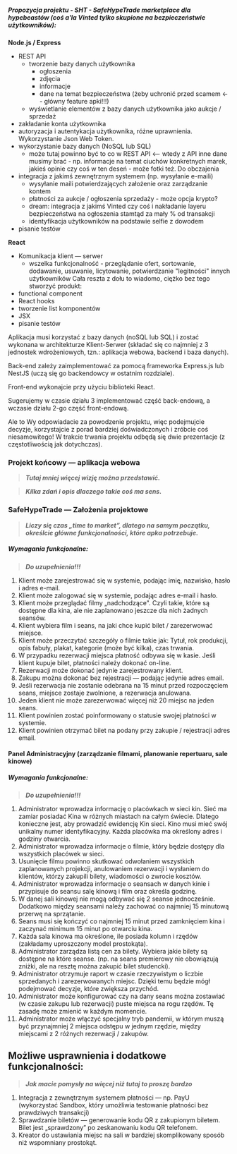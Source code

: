 ##### Propozycja projektu - SHT - SafeHypeTrade marketplace dla hypebeastów (coś a'la Vinted tylko skupione na bezpieczeństwie użytkowników):

**Node.js / Express**

- REST API
  - tworzenie bazy danych użytkownika
    - ogłoszenia
    - zdjęcia
    - informacje
    - dane na temat bezpieczeństwa (żeby uchronić przed scamem <-- główny feature apki!!!)
  - wyświetlanie elementów z bazy danych użytkownika jako aukcje / sprzedaż
- zakładanie konta użytkownika
- autoryzacja i autentykacja użytkownika, różne uprawnienia. Wykorzystanie Json Web Token.
- wykorzystanie bazy danych (NoSQL lub SQL)
  - może tutaj powinno być to co w REST API <-- wtedy z API inne dane musimy brać - np. informacje na temat ciuchów konkretnych marek, jakieś opinie czy coś w ten deseń - może fotki też. Do obczajenia
- integracja z jakimś zewnętrznym systemem (np. wysyłanie e-maili)
  - wysyłanie maili potwierdzających założenie oraz zarządzanie kontem
  - płatności za aukcje / ogłoszenia sprzedaży - może opcja krypto?
  - dream: integracja z jakimś Vinted czy coś i nakładanie layeru bezpieczeństwa na ogłoszenia stamtąd za mały % od transakcji
  - identyfikacja użytkowników na podstawie selfie z dowodem
- pisanie testów

**React**

- Komunikacja klient — serwer
  - wszelka funkcjonalność - przeglądanie ofert, sortowanie, dodawanie, usuwanie, licytowanie, potwierdzanie "legitności" innych użytkowników
    Cała reszta z dołu to wiadomo, ciężko bez tego stworzyć produkt:
- functional component
- React hooks
- tworzenie list komponentów
- JSX
- pisanie testów

Aplikacja musi korzystać z bazy danych (noSQL lub SQL) i zostać wykonana w architekturze Klient-Serwer (składać się co najmniej z 3 jednostek wdrożeniowych, tzn.: aplikacja webowa, backend i baza danych).

Back-end zależy zaimplementować za pomocą frameworka Express.js lub NestJS (uczą się go backendowcy w ostatnim rozdziale).

Front-end wykonajcie przy użyciu biblioteki React.

Sugerujemy w czasie działu 3 implementować część back-endową, a wczasie działu 2-go część front-endową.

Ale to Wy odpowiadacie za powodzenie projektu, więc podejmujcie decyzje, korzystajcie z porad bardziej doświadczonych
i zróbcie coś niesamowitego! W trakcie trwania projektu odbędą się dwie prezentacje (z częstotliwością jak dotychczas).

### Projekt końcowy — aplikacja webowa

> **_Tutaj mniej więcej wizję można przedstawić._**

> **_Kilka zdań i opis dlaczego takie coś ma sens._**

### SafeHypeTrade — Założenia projektowe

> **_Liczy się czas „time to market”, dlatego na samym początku, określcie główne funkcjonalności, które apka potrzebuje._**

<!-- ### Wymagania

Klient wraz z analitykiem biznesowym spisali podstawowe wymagania co do projektu.
Jednakże nie krępujcie się przed ich doprecyzowaniem / zmianami, czy też ulepszeniami.
To Wy jesteście profesjonalistami w swoim fachu i Klient ufa, że zrobicie wszystko jak najlepiej.
Jeśli uważacie, że jakichś informacji Wam brakuje, najlepiej, jeśli Product Owner spróbuje uzupełnić luki w wymaganiach wraz z klientem.
Wymagania podzielono na dwie sekcje. Aplikację dla widza i panel administracyjny. -->

<!-- ##### Prototyp interfejsu użytkownika

Niestety współpraca z grafikiem projektującym interfejs nie układała się najlepiej i jego praca nie została skończona.
Wasz zespół zobowiązał się do pokrycia wymaganych funkcjonalności, chociaż nie na wszystko znajdziecie projekty interfejsu.
Możecie sami wykonać projekty ekranów i/lub od razu implementować. Warto wzorować się na rozwiązaniach konkurencyjnych.
Projekt grafika znajdziecie tutaj: https://www.figma.com/file/cuKLOWensUxkq5dYB082yd/CodersCamp2020.Project.FullStack-Node-React.Cinema?node-id=4412%3A3065
 -->

##### Wymagania funkcjonalne:

> **_Do uzupełnienia!!!_**

1. Klient może zarejestrować się w systemie, podając imię, nazwisko, hasło i adres e-mail.
1. Klient może zalogować się w systemie, podając adres e-mail i hasło.
1. Klient może przeglądać filmy „nadchodzące". Czyli takie, które są dostępne dla kina, ale nie zaplanowano jeszcze dla nich żadnych seansów.
1. Klient wybiera film i seans, na jaki chce kupić bilet / zarezerwować miejsce.
1. Klient może przeczytać szczegóły o filmie takie jak: Tytuł, rok produkcji, opis fabuły, plakat, kategorie (może być kilka), czas trwania.
1. W przypadku rezerwacji miejsca płatność odbywa się w kasie. Jeśli klient kupuje bilet, płatności należy dokonać on-line.
1. Rezerwacji może dokonać jedynie zarejestrowany klient.
1. Zakupu można dokonać bez rejestracji — podając jedynie adres email.
1. Jeśli rezerwacja nie zostanie odebrana na 15 minut przed rozpoczęciem seans, miejsce zostaje zwolnione, a rezerwacja anulowana.
1. Jeden klient nie może zarezerwować więcej niż 20 miejsc na jeden seans.
1. Klient powinien zostać poinformowany o statusie swojej płatności w systemie.
1. Klient powinien otrzymać bilet na podany przy zakupie / rejestracji adres email.

#### Panel Administracyjny (zarządzanie filmami, planowanie repertuaru, sale kinowe)

##### Wymagania funkcjonalne:

> **_Do uzupełnienia!!!_**

1. Administrator wprowadza informację o placówkach w sieci kin. Sieć ma zamiar posiadać Kina w różnych miastach na całym świecie.
   Dlatego konieczne jest, aby prowadzić ewidencję Kin sieci. Kino musi mieć swój unikalny numer identyfikacyjny. Każda placówka ma określony adres i godziny otwarcia.
1. Administrator wprowadza informacje o filmie, który będzie dostępy dla wszystkich placówek w sieci.
1. Usunięcie filmu powinno skutkować odwołaniem wszystkich zaplanowanych projekcji, anulowaniem rezerwacji i wysłaniem do klientów, którzy zakupili bilety, wiadomości o zwrocie kosztów.
1. Administrator wprowadza informacje o seansach w danych kinie i przypisuje do seansu salę kinową i film oraz określa godzinę.
1. W danej sali kinowej nie mogą odbywać się 2 seanse jednocześnie. Dodatkowo między seansami należy zachować co najmniej 15 minutową przerwę na sprzątanie.
1. Seans musi się kończyć co najmniej 15 minut przed zamknięciem kina i zaczynać minimum 15 minut po otwarciu kina.
1. Każda sala kinowa ma określone, ile posiada kolumn i rzędów (zakładamy uproszczony model prostokąta).
1. Administrator zarządza listą cen za bilety. Wybiera jakie bilety są dostępne na które seanse. (np. na seans premierowy nie obowiązują zniżki, ale na resztę można zakupić bilet studencki).
1. Administrator otrzymuje raport w czasie rzeczywistym o liczbie sprzedanych i zarezerwowanych miejsc. Dzięki temu będzie mógł podejmować
   decyzje, które zwiększa przychód.
1. Administrator może konfigurować czy na dany seans można zostawiać (w czasie zakupu lub rezerwacji) puste miejsca na rogu rzędów.
   Tę zasadę może zmienić w każdym momencie.
1. Administrator może włączyć specjalny tryb pandemii, w którym muszą być przynajmniej 2 miejsca odstępu w jednym rzędzie, między miejscami
   z 2 różnych rezerwacji / zakupów.

## Możliwe usprawnienia i dodatkowe funkcjonalności:

> **_Jak macie pomysły na więcej niż tutaj to proszę bardzo_**

1. Integracja z zewnętrznym systemem płatności — np. PayU (wykorzystać Sandbox, który umożliwia testowanie płatności bez prawdziwych transakcji)
1. Sprawdzanie biletów — generowanie kodu QR z zakupionym biletem. Bilet jest „sprawdzony” po zeskanowaniu kodu QR telefonem.
1. Kreator do ustawiania miejsc na sali w bardziej skomplikowany sposób niż wspomniany prostokąt.

<!-- ## Dodatkowe zadania (wykraczające poza zakres kursu):

1. Wykonanie testów E2E, przy użyciu odpowiedniego narzędzia. Proponujemy np. Cypress.
1. Utworzenie Storybook dla zdefiniowanych komponentów.

Wszelkie inne dodane przez Was funkcjonalności czy usprawnienia infrastrukturalne należy przedstawić w README.md projektu :) -->
